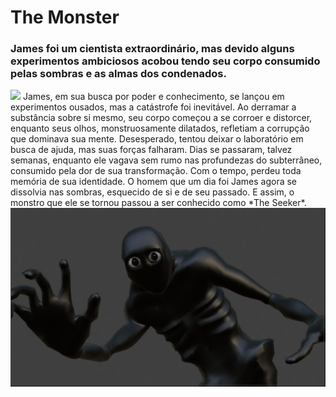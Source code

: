 # The Monster

### James foi um cientista extraordinário, mas devido alguns experimentos ambiciosos acobou tendo seu corpo consumido pelas sombras e as almas dos condenados.

<img src="./Visuals/Monster-Render.png">
James, em sua busca por poder e conhecimento, se lançou em experimentos ousados, mas a catástrofe foi inevitável. Ao derramar a substância sobre si mesmo, seu corpo começou a se corroer e distorcer, enquanto seus olhos, monstruosamente dilatados, refletiam a corrupção que dominava sua mente. Desesperado, tentou deixar o laboratório em busca de ajuda, mas suas forças falharam. Dias se passaram, talvez semanas, enquanto ele vagava sem rumo nas profundezas do subterrâneo, consumido pela dor de sua transformação. Com o tempo, perdeu toda memória de sua identidade. O homem que um dia foi James agora se dissolvia nas sombras, esquecido de si e de seu passado. E assim, o monstro que ele se tornou passou a ser conhecido como *The Seeker*.

<br>

<div align="center">
  <img src="./Visuals/Monster-Render-2.jpg">
</div>
